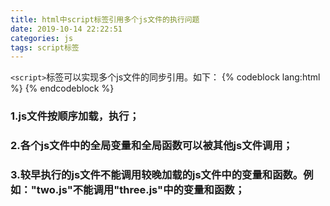 ```yaml
---
title: html中script标签引用多个js文件的执行问题
date: 2019-10-14 22:22:51
categories: js
tags: script标签
---
```


`<script>`标签可以实现多个js文件的同步引用。如下：
{% codeblock lang:html %}
		<head>
				<script type="text/javascript" src="one.js"></script>
				<script type="text/javascript" src="two.js"></script>
				<script type="text/javascript" src="three.js"></script>
		</head>
{% endcodeblock %}

### 1.js文件按顺序加载，执行；

### 2.各个js文件中的全局变量和全局函数可以被其他js文件调用；

### 3.较早执行的js文件不能调用较晚加载的js文件中的变量和函数。例如："two.js"不能调用"three.js"中的变量和函数；